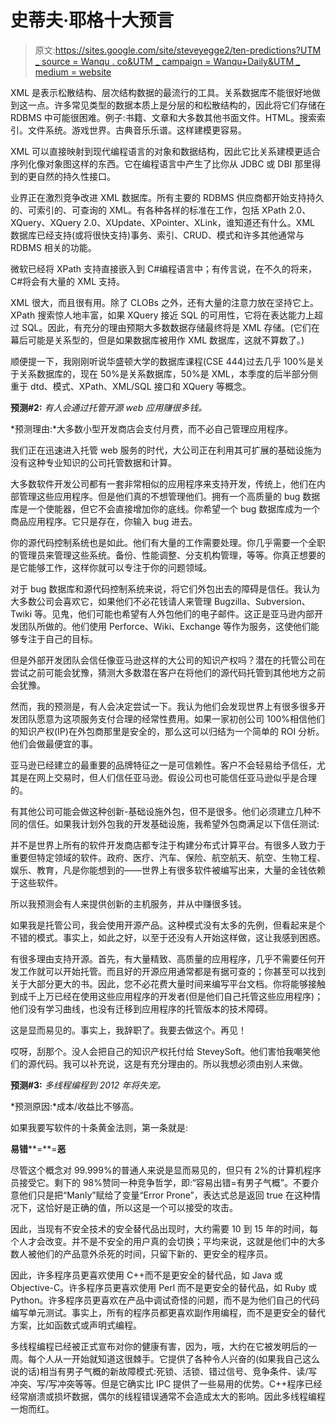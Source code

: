 # 史蒂夫·耶格十大预言

> 原文:[https://sites.google.com/site/steveyegge2/ten-predictions?UTM _ source = Wanqu . co&UTM _ campaign = Wanqu+Daily&UTM _ medium = website](https://sites.google.com/site/steveyegge2/ten-predictions?utm_source=wanqu.co&utm_campaign=Wanqu+Daily&utm_medium=website)

XML 是表示松散结构、层次结构数据的最流行的工具。关系数据库不能很好地做到这一点。许多常见类型的数据本质上是分层的和松散结构的，因此将它们存储在 RDBMS 中可能很困难。例子:书籍、文章和大多数其他书面文件。HTML。搜索索引。文件系统。游戏世界。古典音乐乐谱。这样建模更容易。

XML 可以直接映射到现代编程语言的对象和数据结构，因此它比关系建模更适合序列化像对象图这样的东西。它在编程语言中产生了比你从 JDBC 或 DBI 那里得到的更自然的持久性接口。

业界正在激烈竞争改进 XML 数据库。所有主要的 RDBMS 供应商都开始支持持久的、可索引的、可查询的 XML。有各种各样的标准在工作，包括 XPath 2.0、XQuery、XQuery 2.0、XUpdate、XPointer、XLink，谁知道还有什么。XML 数据库已经支持(或将很快支持)事务、索引、CRUD、模式和许多其他通常与 RDBMS 相关的功能。

微软已经将 XPath 支持直接嵌入到 C#编程语言中；有传言说，在不久的将来，C#将会有大量的 XML 支持。

XML 很大，而且很有用。除了 CLOBs 之外，还有大量的注意力放在坚持它上。XPath 搜索惊人地丰富，如果 XQuery 接近 SQL 的可用性，它将在表达能力上超过 SQL。因此，有充分的理由预期大多数数据存储最终将是 XML 存储。(它们在幕后可能是关系型的，但是如果数据库被用作 XML 数据库，这就不算数了。)

顺便提一下，我刚刚听说华盛顿大学的数据库课程(CSE 444)过去几乎 100%是关于关系数据库的，现在 50%是关系数据库，50%是 XML，本季度的后半部分侧重于 dtd、模式、XPath、XML/SQL 接口和 XQuery 等概念。

**预测#2:** *有人会通过托管开源 web 应用赚很多钱。*

*预测理由:*大多数小型开发商店会支付月费，而不必自己管理应用程序。

我们正在迅速进入托管 web 服务的时代，大公司正在利用其可扩展的基础设施为没有这种专业知识的公司托管数据和计算。

大多数软件开发公司都有一套非常相似的应用程序来支持开发，传统上，他们在内部管理这些应用程序。但是他们真的不想管理他们。拥有一个高质量的 bug 数据库是一个使能器，但它不会直接增加你的底线。你希望一个 bug 数据库成为一个商品应用程序。它只是存在，你输入 bug 进去。

你的源代码控制系统也是如此。他们有大量的工作需要处理。你几乎需要一个全职的管理员来管理这些系统。备份、性能调整、分支机构管理，等等。你真正想要的是它能够工作，这样你就可以专注于你的问题领域。

对于 bug 数据库和源代码控制系统来说，将它们外包出去的障碍是信任。我认为大多数公司会喜欢它，如果他们不必花钱请人来管理 Bugzilla、Subversion、Twiki 等。见鬼，他们可能也希望有人外包他们的电子邮件。这正是亚马逊内部开发团队所做的。他们使用 Perforce、Wiki、Exchange 等作为服务，这使他们能够专注于自己的目标。

但是外部开发团队会信任像亚马逊这样的大公司的知识产权吗？潜在的托管公司在尝试之前可能会犹豫，猜测大多数潜在客户在将他们的源代码托管到其他地方之前会犹豫。

然而，我的预测是，有人会决定尝试一下。我认为他们会发现世界上有很多很多开发团队愿意为这项服务支付合理的经常性费用。如果一家初创公司 100%相信他们的知识产权(IP)在外包商那里是安全的，那么这可以归结为一个简单的 ROI 分析。他们会做最便宜的事。

亚马逊已经建立的最重要的品牌特征之一是可信赖性。客户不会轻易给予信任，尤其是在网上交易时，但人们信任亚马逊。假设公司也可能信任亚马逊似乎是合理的。

有其他公司可能会做这种创新-基础设施外包，但不是很多。他们必须建立几种不同的信任。如果我计划外包我的开发基础设施，我希望外包商满足以下信任测试:

并不是世界上所有的软件开发商店都专注于构建分布式计算平台。有很多人致力于重要但特定领域的软件。政府、医疗、汽车、保险、航空航天、航空、生物工程、娱乐、教育，凡是你能想到的——世界上有很多软件被编写出来，大量的金钱依赖于这些软件。

所以我预测会有人来提供创新的主机服务，并从中赚很多钱。

如果我是托管公司，我会使用开源产品。这种模式没有太多的先例，但看起来是个不错的模式。事实上，如此之好，以至于还没有人开始这样做，这让我感到困惑。

有很多理由支持开源。首先，有大量精致、高质量的应用程序，几乎不需要任何开发工作就可以开始托管。而且好的开源应用通常都是有据可查的；你甚至可以找到关于大部分更大的书。因此，您不必花费大量时间来编写平台文档。你将能够接触到成千上万已经在使用这些应用程序的开发者(但是他们自己托管这些应用程序)；他们没有学习曲线，也没有迁移到应用程序的托管版本的技术障碍。

这是显而易见的。事实上，我辞职了。我要去做这个。再见！

哎呀，刮那个。没人会把自己的知识产权托付给 SteveySoft。他们害怕我嘲笑他们的源代码。我可以补充说，这是有充分理由的。所以我想必须由别人来做。

**预测#3:** *多线程编程到 2012 年将失宠。*

*预测原因:*成本/收益比不够高。

如果我要写软件的十条黄金法则，第一条就是:

**易错****=**=**恶**

尽管这个概念对 99.999%的普通人来说是显而易见的，但只有 2%的计算机程序员接受它。剩下的 98%赞同一种竞争哲学，即:“容易出错=有男子气概”。不要介意他们只是把“Manly”赋给了变量“Error Prone”，表达式总是返回 true 在这种情况下，这恰好是正确的值，所以这是一个可以接受的攻击。

因此，当现有不安全技术的安全替代品出现时，大约需要 10 到 15 年的时间，每个人才会改变。并不是不安全的用户真的会切换；平均来说，这就是他们中的大多数人被他们的产品意外杀死的时间，只留下新的、更安全的程序员。

因此，许多程序员更喜欢使用 C++而不是更安全的替代品，如 Java 或 Objective-C。许多程序员更喜欢使用 Perl 而不是更安全的替代品，如 Ruby 或 Python。许多程序员更喜欢在产品中调试奇怪的问题，而不是为他们自己的代码编写单元测试。事实上，所有的程序员都更喜欢副作用编程，而不是更安全的替代方案，比如函数式或声明式编程。

多线程编程已经被正式宣布对你的健康有害，因为，哦，大约在它被发明后的一周。每个人从一开始就知道这很棘手。它提供了各种令人兴奋的(如果我自己这么说的话)相当有男子气概的新故障模式:死锁、活锁、错过信号、竞争条件、读/写冲突、写/写冲突等等。但是它确实比 IPC 提供了一些易用的优势。C++程序已经经常崩溃或损坏数据，偶尔的线程错误通常不会造成太大的影响。因此多线程编程一炮而红。